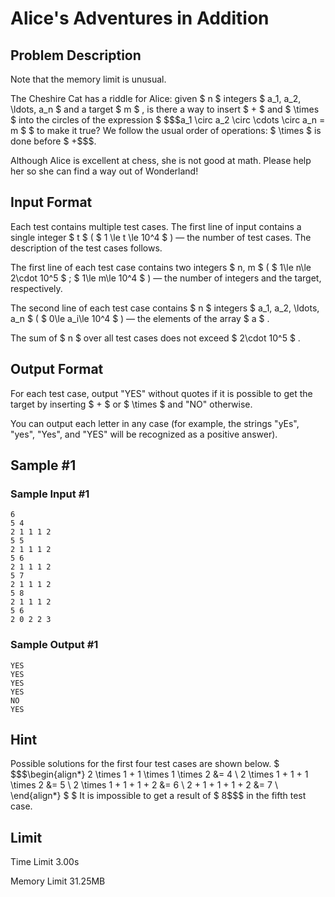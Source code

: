 # Alice's Adventures in Addition

## Problem Description

Note that the memory limit is unusual.

The Cheshire Cat has a riddle for Alice: given $ n $ integers $ a_1, a_2, \ldots, a_n $ and a target $ m $ , is there a way to insert $ + $ and $ \times $ into the circles of the expression $ $$$a_1 \circ a_2 \circ \cdots \circ a_n = m $ $  to make it true? We follow the usual order of operations:  $ \\times $  is done before  $ +$$$.

Although Alice is excellent at chess, she is not good at math. Please help her so she can find a way out of Wonderland!

## Input Format

Each test contains multiple test cases. The first line of input contains a single integer $ t $ ( $ 1 \le t \le 10^4 $ ) — the number of test cases. The description of the test cases follows.

The first line of each test case contains two integers $ n, m $ ( $ 1\le n\le 2\cdot 10^5 $ ; $ 1\le m\le 10^4 $ ) — the number of integers and the target, respectively.

The second line of each test case contains $ n $ integers $ a_1, a_2, \ldots, a_n $ ( $ 0\le a_i\le 10^4 $ ) — the elements of the array $ a $ .

The sum of $ n $ over all test cases does not exceed $ 2\cdot 10^5 $ .

## Output Format

For each test case, output "YES" without quotes if it is possible to get the target by inserting $ + $ or $ \times $ and "NO" otherwise.

You can output each letter in any case (for example, the strings "yEs", "yes", "Yes", and "YES" will be recognized as a positive answer).

## Sample #1

### Sample Input #1

```
6
5 4
2 1 1 1 2
5 5
2 1 1 1 2
5 6
2 1 1 1 2
5 7
2 1 1 1 2
5 8
2 1 1 1 2
5 6
2 0 2 2 3
```

### Sample Output #1

```
YES
YES
YES
YES
NO
YES
```

## Hint

Possible solutions for the first four test cases are shown below. $ $$$\begin{align*} 2 \times 1 + 1 \times 1 \times 2 &= 4 \\ 2 \times 1 + 1 + 1 \times 2 &= 5 \\ 2 \times 1 + 1 + 1 + 2 &= 6 \\ 2 + 1 + 1 + 1 + 2 &= 7 \\ \end{align*} $ $  It is impossible to get a result of  $ 8$$$ in the fifth test case.

## Limit



Time Limit
3.00s

Memory Limit
31.25MB